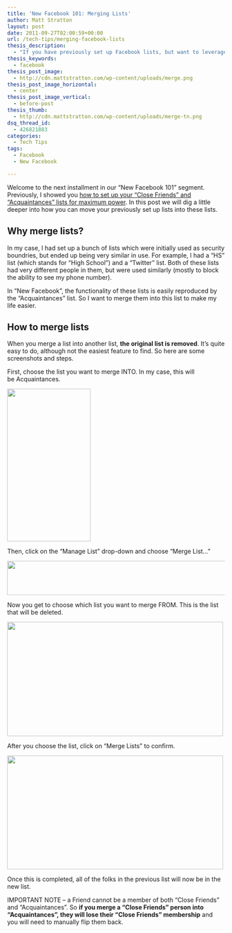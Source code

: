 ```yaml
---
title: 'New Facebook 101: Merging Lists'
author: Matt Stratton
layout: post
date: 2011-09-27T02:00:59+00:00
url: /tech-tips/merging-facebook-lists
thesis_description:
  - "If you have previously set up Facebook lists, but want to leverage the power of the new Close Friends and Acquaintances lists, it's fairly easy to merge your old Lists into the new. And I'll show you how to do it."
thesis_keywords:
  - facebook
thesis_post_image:
  - http://cdn.mattstratton.com/wp-content/uploads/merge.png
thesis_post_image_horizontal:
  - center
thesis_post_image_vertical:
  - before-post
thesis_thumb:
  - http://cdn.mattstratton.com/wp-content/uploads/merge-tn.png
dsq_thread_id:
  - 426821883
categories:
  - Tech Tips
tags:
  - Facebook
  - New Facebook

---
```

Welcome to the next installment in our &#8220;New Facebook 101&#8221; segment. Previously, I showed you [how to set up your &#8220;Close Friends&#8221; and &#8220;Acquaintances&#8221; lists for maximum power][1]. In this post we will dig a little deeper into how you can move your previously set up lists into these lists.

## Why merge lists?

In my case, I had set up a bunch of lists which were initially used as security boundries, but ended up being very similar in use. For example, I had a &#8220;HS&#8221; list (which stands for &#8220;High School&#8221;) and a &#8220;Twitter&#8221; list. Both of these lists had very different people in them, but were used similarly (mostly to block the ability to see my phone number).

In &#8220;New Facebook&#8221;, the functionality of these lists is easily reproduced by the &#8220;Acquaintances&#8221; list. So I want to merge them into this list to make my life easier.

## How to merge lists

When you merge a list into another list, **the original list is removed**. It&#8217;s quite easy to do, although not the easiest feature to find. So here are some screenshots and steps.

First, choose the list you want to merge INTO. In my case, this will be Acquaintances.

<img class="alignnone size-full wp-image-6750" title="choose-list" src="/wp-content/uploads/choose-list.png" alt="" width="193" height="353" srcset="/wp-content/uploads/choose-list.png 193w, /wp-content/uploads/choose-list-164x300.png 164w" sizes="(max-width: 193px) 100vw, 193px" />

Then, click on the &#8220;Manage List&#8221; drop-down and choose &#8220;Merge List&#8230;&#8221;

<img class="alignnone size-full wp-image-6752" title="manage-list" src="/wp-content/uploads/manage-list.png" alt="" width="520" height="79" srcset="/wp-content/uploads/manage-list.png 520w, /wp-content/uploads/manage-list-300x45.png 300w" sizes="(max-width: 520px) 100vw, 520px" />

Now you get to choose which list you want to merge FROM. This is the list that will be deleted.

<img class="alignnone size-full wp-image-6753" title="merge-list" src="/wp-content/uploads/merge-list.png" alt="" width="500" height="264" srcset="/wp-content/uploads/merge-list.png 500w, /wp-content/uploads/merge-list-300x158.png 300w" sizes="(max-width: 500px) 100vw, 500px" />

After you choose the list, click on &#8220;Merge Lists&#8221; to confirm.

<img class="alignnone size-full wp-image-6754" title="confirm" src="/wp-content/uploads/confirm.png" alt="" width="500" height="263" srcset="/wp-content/uploads/confirm.png 500w, /wp-content/uploads/confirm-300x157.png 300w" sizes="(max-width: 500px) 100vw, 500px" />

Once this is completed, all of the folks in the previous list will now be in the new list.

IMPORTANT NOTE &#8211; a Friend cannot be a member of both &#8220;Close Friends&#8221; and &#8220;Acquaintances&#8221;. So **if you merge a &#8220;Close Friends&#8221; person into &#8220;Acquaintances&#8221;, they will lose their &#8220;Close Friends&#8221; membership** and you will need to manually flip them back.

&nbsp;

 [1]: /tech-tips/facebook-lists "New Facebook 101: Lists"
